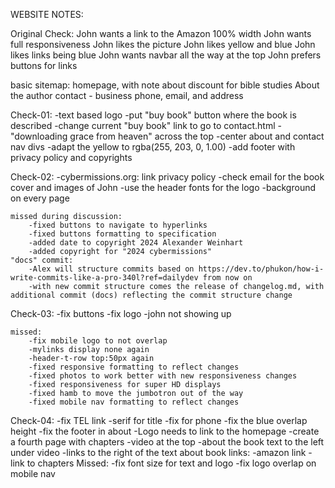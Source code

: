 WEBSITE NOTES:

Original Check:
	John wants a link to the Amazon
	100% width
	John wants full responsiveness
	John likes the picture
	John likes yellow and blue
	John likes links being blue
	John wants navbar all the way at the top
	John prefers buttons for links

basic sitemap:
	homepage, with note about discount for bible studies
	About the author
	contact - business phone, email, and address

Check-01:
	-text based logo
	-put "buy book" button where the book is described
	-change current "buy book" link to go to contact.html
	-"downloading grace from heaven" across the top
	-center about and contact nav divs
	-adapt the yellow to rgba(255, 203, 0, 1.00)
	-add footer with privacy policy and copyrights

Check-02:
	-cybermissions.org: link privacy policy
	-check email for the book cover and images of John
	-use the header fonts for the logo
	-background on every page

	missed during discussion:
		-fixed buttons to navigate to hyperlinks
		-fixed buttons formatting to specification
		-added date to copyright 2024 Alexander Weinhart
		-added copyright for "2024 cybermissions"
	"docs" commit:
		-Alex will structure commits based on https://dev.to/phukon/how-i-write-commits-like-a-pro-340l?ref=dailydev from now on
		-with new commit structure comes the release of changelog.md, with additional commit (docs) reflecting the commit structure change
Check-03:
	-fix buttons
	-fix logo
	-john not showing up

	missed:
		-fix mobile logo to not overlap
		-mylinks display none again
		-header-t-row top:50px again
		-fixed responsive formatting to reflect changes
		-fixed photos to work better with new responsiveness changes
		-fixed responsiveness for super HD displays
		-fixed hamb to move the jumbotron out of the way
		-fixed mobile nav formatting to reflect changes
Check-04:
	-fix TEL link
	-serif for title
	-fix for phone
	-fix the blue overlap height
	-fix the footer in about
	-Logo needs to link to the homepage
	-create a fourth page with chapters
	-video at the top
	-about the book text to the left under video
	-links to the right of the text about book
	links:
		-amazon link
		-link to chapters
	Missed:
		-fix font size for text and logo
		-fix logo overlap on mobile nav

	

